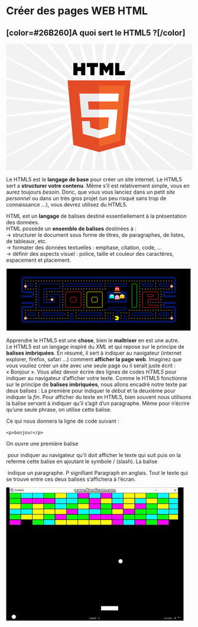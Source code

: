 # Créer des pages WEB HTML

## [color=#26B260]A quoi sert le HTML5 ?[/color]


![HTML 5](images/html.png)


Le HTML5 est le **langage de base**  pour créer un site internet. Le HTML5 sert a **structurer votre contenu**. Même s’il est relativement simple, vous en aurez toujours _besoin_. Donc, que vous vous lanciez dans un petit _site personnel_ ou dans un très gros projet (un peu risqué sans trop de connaissance …), vous devrez utilisez du HTML5.



HTML est un **langage** de balises destiné essentiellement à la présentation des données.  
HTML possède un **ensemble de balises** destinées à :  
-> structurer le document sous forme de titres, de paragraphes, de listes, de tableaux, etc.   
-> formater des données textuelles : emphase, citation, code, ...  
-> définir des aspects visuel : police, taille et couleur des caractères, espacement et placement.  


![HTML 5](images/pack.png)



Apprendre le HTML5 est une **chose**, bien le **maîtriser** en est une autre.  
Le HTML5 est un langage inspiré du _XML_ et qui repose sur le principe de **balises imbriquées**. En résumé, il sert à indiquer au navigateur (internet explorer, firefox, safari …) comment **afficher la page web**. Imaginez que vous vouliez créer un site avec une seule page ou il serait juste écrit : « Bonjour ». Vous allez devoir écrire des lignes de codes _HTML5_ pour indiquer au navigateur d’afficher votre texte.
Comme le HTML5 fonctionne sur le principe de **balises imbriquées**, nous allons encadré notre texte par deux balises : La première pour indiquer le _début_ et la deuxième pour indiquer la _fin_. Pour afficher du texte en HTML5, bien souvent nous utilisons la balise servant à indiquer qu’il s’agit d’un paragraphe. Même pour n’écrire qu’une seule phrase, on utilise cette balise.



Ce qui nous donnera la ligne de code suivant :

    <p>bonjour</p>


On ouvre une première balise <p> pour indiquer au navigateur qu’il doit afficher le texte qui suit puis on la referme cette balise en ajoutant le symbole / (slash). La balise <p> indique un paragraphe. P signifiant Paragraph en anglais. Tout le texte qui se trouve entre ces deux balises s’affichera à l’écran.


![HTML 5](images/brique.jpg)
